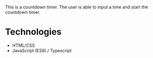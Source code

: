 This is a countdown timer. The user is able to input a time and start the countdown timer. 

# Technologies 
- HTML/CSS
- JavaScript (ES6) / Typescript 
